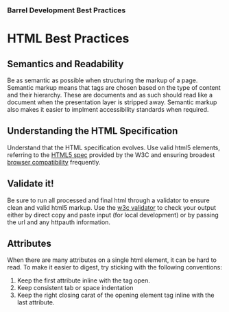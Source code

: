 ### Barrel Development Best Practices

# HTML Best Practices

## Semantics and Readability
Be as semantic as possible when structuring the markup of a page. Semantic markup means that tags are chosen based on the type of content and their hierarchy. These are documents and as such should read like a document when the presentation layer is stripped away. Semantic markup also makes it easier to implment accessibility standards when required. 

## Understanding the HTML Specification
Understand that the HTML specification evolves. Use valid html5 elements, referring to the [HTML5 spec](https://www.w3.org/TR/html52/) provided by the W3C and ensuring broadest [browser compatibility](caniuse.com/) frequently. 

## Validate it!
Be sure to run all processed and final html through a validator to ensure clean and valid html5 markup. Use the [w3c validator](http://validator.w3.org/) to check your output either by direct copy and paste input (for local development) or by passing the url and any httpauth information.

## Attributes
When there are many attributes on a single html element, it can be hard to read. To make it easier to digest, try sticking with the following conventions:
1. Keep the first attribute inline with the tag open.
2. Keep consistent tab or space indentation
3. Keep the right closing carat of the opening element tag inline with the last attribute.